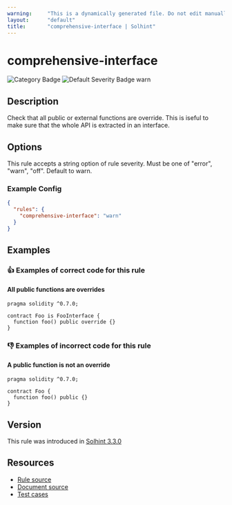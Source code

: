 ```yaml
---
warning:     "This is a dynamically generated file. Do not edit manually."
layout:      "default"
title:       "comprehensive-interface | Solhint"
---
```


# comprehensive-interface
![Category Badge](https://img.shields.io/badge/-Miscellaneous-informational)
![Default Severity Badge warn](https://img.shields.io/badge/Default%20Severity-warn-yellow)

## Description
Check that all public or external functions are override. This is iseful to make sure that the whole API is extracted in an interface.

## Options
This rule accepts a string option of rule severity. Must be one of "error", "warn", "off". Default to warn.

### Example Config
```json
{
  "rules": {
    "comprehensive-interface": "warn"
  }
}
```


## Examples
### 👍 Examples of **correct** code for this rule

#### All public functions are overrides

```solidity
pragma solidity ^0.7.0;

contract Foo is FooInterface {
  function foo() public override {}
}

```

### 👎 Examples of **incorrect** code for this rule

#### A public function is not an override

```solidity
pragma solidity ^0.7.0;

contract Foo {
  function foo() public {}
}

```

## Version
This rule was introduced in [Solhint 3.3.0](https://github.com/solhint-community/solhint-community/tree/v3.3.0)

## Resources
- [Rule source](https://github.com/solhint-community/solhint-community/tree/master/lib/rules/miscellaneous/comprehensive-interface.js)
- [Document source](https://github.com/solhint-community/solhint-community/tree/master/docs/rules/miscellaneous/comprehensive-interface.md)
- [Test cases](https://github.com/solhint-community/solhint-community/tree/master/test/rules/miscellaneous/comprehensive-interface.js)
